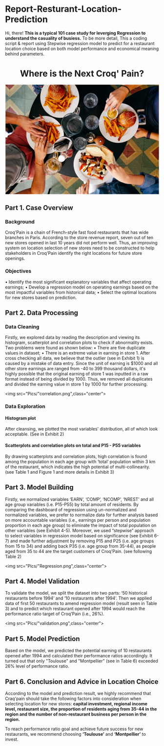 # Report-Resturant-Location-Prediction

Hi, there!
**This is a typical 101 case study for leverging Regression to understand the casuality of busiess.**
To be more detail, This a coding script &amp; report using Stepwise regression model to predict for a restaurant location choice based on both model performance and economical meaning behind parameters. 

<h1 align="center">Where is the Next Croq' Pain?</h1>
<img src="Pics/cover_pic.png",class="center">

## Part 1. Case Overview
### Background
Croq'Pain is a chain of French-style fast food restaurants that has wide branches in Paris. According to the store revenue report, seven out of ten new stores opened in last 10 years did not perform well. Thus, an improving system on location selection of new stores need to be constructed to help stakeholders in Croq'Pain identify the right locations for future store openings.
### Objectives
•	Identify the most significant explanatory variables that affect operating earnings;
•	Develop a regression model on operating earnings based on the most impactful variables from historical data;
•	Select the optimal locations for new stores based on prediction.

## Part 2. Data Processing
### Data Cleaning
Firstly, we explored data by reading the description and viewing its histogram, scatterplot and correlation plots to check if abnormality exists. Two problems were found as shown below:
•	There are five duplicate values in dataset;
•	There is an extreme value in earning in store 1. 
After cross checking all data, we believe that the outlier (see in Exhibit 1) is caused by a mistake of data entry. Since the unit of earning is $1000 and all other store earnings are ranged from -40 to 399 thousand dollars, it's highly possible that the original earning of store 1 was inputted in a raw format instead of being divided by 1000.
Thus, we removed all duplicates and divided the earning value in store 1 by 1000 for further processing.

<img src="Pics/"correlation.png",class="center">
### Data Exploration
#### Histogram plot
After cleansing, we plotted the most variables' distribution, all of which look acceptable.
 (See in Exhibit 2)
#### Scatterplots and correlation plots on total and P15 - P55 variables
By drawing scatterplots and correlation plots, high correlation is found among the population in each age group with ‘total’ population within 3 km of the restaurant, which indicates the high potential of multi-collinearity.  (see Table 1 and Figure 1 and more details in Exhibit 3)

## Part 3. Model Building
Firstly, we normalized variables ‘EARN’, ‘COMP’, ‘NCOMP’, ‘NREST’ and all age group variables (i.e. P15-P55) by total amount of residents. By comparing the dashboard of regression using un-normalized and normalized variables, we prefer to normalize data for further analysis based on more accountable variables (i.e., earnings per person and population proportion in each age group) to eliminate the impact of total population on other variables (see Exhibit 4-5). 
Moreover, we used “stepwise” approach to select variables in regression model based on significance (see Exhibit 6-7) and made further adjustment by removing P15 and P25 (i.e. age groups from 15 to 34) and adding back P35 (i.e. age group from 35-44), as people aged from 35 to 44 are the target customers of Croq'Pain. (see following Table 2)

<img src="Pics/"Regression.png",class="center">
                                               
## Part 4. Model Validation
To validate the model, we split the dataset into two parts: ‘50 historical restaurants before 1994’ and ‘10 restaurants after 1994’. Then we applied data of first 50 restaurants to amend regression model (result seen in Table 3) and to predict which restaurant opened after 1994 would reach the performance ratio target of Croq'Pain (i.e., 26%).

<img src="Pics/"validation.png",class="center">
                                               
## Part 5. Model Prediction
Based on the model, we predicted the potential earning of 10 restaurants opened after 1994 and calculated their performance ratios accordingly. It turned out that only "Toulouse" and "Montpellier" (see in Table 6) exceeded 26% level of performance ratio.

## Part 6. Conclusion and Advice in Location Choice
According to the model and prediction result, we highly recommend that Craq'pain should take the following factors into consideration when selecting location for new stores: **capital investment, regional income level, restaurant size, the proportion of residents aging from 35-44 in the region and the number of non-restaurant business per person in the region.**

To reach performance ratio goal and achieve future success for new restaurants, we recommend choosing **‘Toulouse’** and **‘Montpellier’** to invest.
